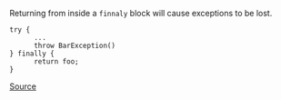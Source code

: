 Returning from inside a `finnaly` block will cause exceptions to be lost.

```
try {
	  ...
	  throw BarException()
} finally {
	  return foo;
}
```


[Source](htt`ps://stackoverflow.com/questions/18205493/can-we-use-return-in-finally-block)